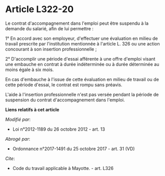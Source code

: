 # Article L322-20

Le contrat d'accompagnement dans l'emploi peut être suspendu à la demande du salarié, afin de lui permettre : 

1° En accord avec son employeur, d'effectuer une évaluation en milieu de travail prescrite par l'institution mentionnée à
l'article L. 326 ou une action concourant à son insertion professionnelle ; 

2° D'accomplir une période d'essai afférente à une offre d'emploi visant une embauche en contrat à durée indéterminée ou à
durée déterminée au moins égale à six mois. 

En cas d'embauche à l'issue de cette évaluation en milieu de travail ou de cette période d'essai, le contrat est rompu sans
préavis.

L'aide à l'insertion professionnelle n'est pas versée pendant la période de suspension du contrat d'accompagnement dans
l'emploi.

**Liens relatifs à cet article**

_Modifié par_:

  - Loi n°2012-1189 du 26 octobre 2012 - art. 13

_Abrogé par_:

  - Ordonnance n°2017-1491 du 25 octobre 2017 - art. 31 (VD)

_Cite_:

  - Code du travail applicable à Mayotte. - art. L326
